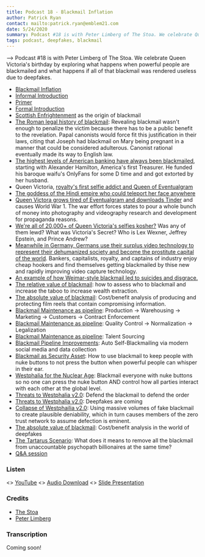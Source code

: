 ```yaml
---
title: Podcast 18 - Blackmail Inflation
author: Patrick Ryan
contact: mailto:patrick.ryan@emblem21.com
date: 5/24/2020
summary: Podcast #18 is with Peter Limberg of The Stoa. We celebrate Queen Victoria's birthday by exploring what happens when powerful people are blackmailed and what happens if all of that blackmail was rendered useless due to deepfakes.
tags: podcast, deepfakes, blackmail
---
```

--> Podcast #18 is with Peter Limberg of The Stoa. We celebrate Queen Victoria's birthday by exploring what happens when powerful people are blackmailed and what happens if all of that blackmail was rendered useless due to deepfakes.

* [Blackmail Inflation](https://www.youtube.com/watch?v=xlmhhh9HYqc)
* [Informal Introduction](https://youtu.be/xlmhhh9HYqc?t=23)
* [Primer](https://youtu.be/xlmhhh9HYqc?t=92)
* [Formal Introduction](https://youtu.be/xlmhhh9HYqc?t=192)
* [Scottish Enfrightenment](https://youtu.be/xlmhhh9HYqc?t=241) as the origin of blackmail
* [The Roman legal history of blackmail](https://youtu.be/xlmhhh9HYqc?t=306):  Revealing blackmail wasn't enough to penalize the victim because there has to be a public benefit to the revelation.  Papal canonists would force fit this justification in their laws, citing that Joseph had blackmail on Mary being pregnant in a manner that could be considered adulterous.  Canonist rational eventually made its way to English law.
* [The highest levels of American banking have always been blackmailed](https://youtu.be/xlmhhh9HYqc?t=538), starting with Alexander Hamilton, America's first Treasurer.  He funded his baroque waifu's OnlyFans for some D time and and got extorted by her husband.
* Queen Victoria, [royalty's first selfie addict and Queen of Eventualgram](https://youtu.be/xlmhhh9HYqc?t=661)
* [The goddess of the Hindi empire who could teleport her face anywhere](https://youtu.be/xlmhhh9HYqc?t=835)
* [Queen Victora grows tired of Eventualgram and downloads Tinder](https://youtu.be/xlmhhh9HYqc?t=1153) and causes World War 1.  The war effort forces states to pour a whole bunch of money into photography and videography research and development for propaganda reasons.
* [We're all of 20,000+ of Queen Victoria's selfies kosher?](https://youtu.be/xlmhhh9HYqc?t=1297)  Was any of them lewd?  What was Victoria's Secret?  Who is Lex Wexner, Jeffrey Epstein, and Prince Andrew?
* [Meanwhile in Germany, Germans use their surplus video technology to represent their dehumanized society and become the prostitute capital of the world](https://youtu.be/xlmhhh9HYqc?t=1460).  Bankers, capitalists, royalty, and captains of industry enjoy cheap hookers and find themselves getting blackmailed by thise new and rapidly improving video capture technology.
* [An example of how Weimar-style blackmail led to suicides and disgrace.](https://youtu.be/xlmhhh9HYqc?t=1743)
* [The relative value of blackmail](https://youtu.be/xlmhhh9HYqc?t=2027): how to assess who to blackmail and increase the taboo to increase wealth extraction.
* [The absolute value of blackmail](https://youtu.be/xlmhhh9HYqc?t=2171): Cost/benefit analysis of producing and protecting film reels that contain compromising information.
* [Blackmail Maintenance as pipeline](https://youtu.be/xlmhhh9HYqc?t=2463): Production -> Warehousing -> Marketing -> Customers -> Contract Enforcement
* [Blackmail Maintenance as pipeline](https://youtu.be/xlmhhh9HYqc?t=2787): Quality Control -> Normalization -> Legalization
* [Blackmail Maintenance as pipeline](https://youtu.be/xlmhhh9HYqc?t=3012): Talent Sourcing
* [Blackmail Pipeline Improvements](https://youtu.be/xlmhhh9HYqc?t=3173): Auto Self-Blackmailing via modern social media and data collection
* [Blackmail as Security Asset](https://youtu.be/xlmhhh9HYqc?t=3341): How to use blackmail to keep people with nuke buttons to not press the button when powerful people can whisper in their ear.
* [Westphalia for the Nuclear Age](https://youtu.be/xlmhhh9HYqc?t=3505): Blackmail everyone with nuke buttons so no one can press the nuke button AND control how all parties interact with each other at the global level.
* [Threats to Westphalia v2.0](https://youtu.be/xlmhhh9HYqc?t=3581): Defend the blackmail to defend the order
* [Threats to Westphalia v2.0](https://youtu.be/xlmhhh9HYqc?t=3922): Deepfakes are coming
* [Collapse of Westphailia v2.0](https://youtu.be/xlmhhh9HYqc?t=4056): Using massive volumes of fake blackmail to create plausible deniability, which in turn causes members of the zero trust network to assume defection is eminent.
* [The absolute value of blackmail](https://youtu.be/xlmhhh9HYqc?t=4204): Cost/benefit analysis in the world of deepfakes
* [The Tartarus Scenario](https://youtu.be/xlmhhh9HYqc?t=4259): What does it means to remove all the blackmail from unaccountable psychopath billionaires at the same time?
* [Q&A session](https://youtu.be/xlmhhh9HYqc?t=4430)

### Listen

<> [YouTube](https://www.youtube.com/watch?v=xlmhhh9HYqc)
<> [Audio Download](https://mega.nz/file/eo9VwQpK#XIMWThGSGZdNAGOB3qqcygkD1mH8qVXNRkekOrOf5QE)
<> [Slide Presentation](https://docs.google.com/presentation/d/1BBkEY0SV0zcz2a_6MFszzVctAP2NI85h_Yb2qOKFTfo/edit?usp=sharing)

### Credits

* [The Stoa](https://thestoa.ca/)
* [Peter Limberg](https://twitter.com/peternlimberg)

### Transcription

Coming soon!
